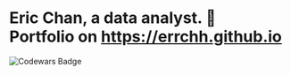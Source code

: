 # Eric Chan, a data analyst. :owl: <br> Portfolio on https://errchh.github.io  


![Codewars Badge](https://www.codewars.com/users/errchh/badges/small)
